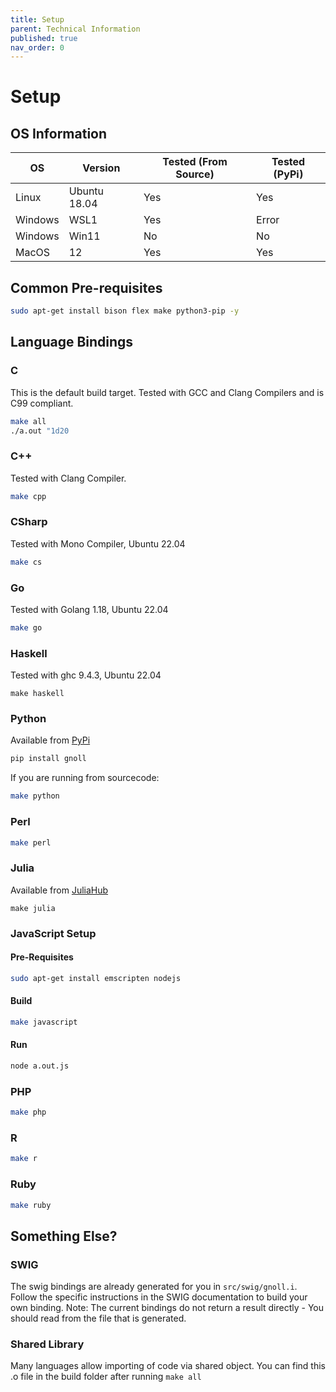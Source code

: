 ```yaml
---
title: Setup
parent: Technical Information
published: true
nav_order: 0
---
```


# Setup
## OS Information

| OS | Version | Tested (From Source) | Tested (PyPi) |
| -- | ------- | -------------------- | ------------- |
| Linux | Ubuntu 18.04 | Yes | Yes |
| Windows | WSL1 | Yes | Error |
| Windows | Win11 | No | No |
| MacOS | 12 | Yes | Yes |

## Common Pre-requisites
```bash
sudo apt-get install bison flex make python3-pip -y
```

## Language Bindings 

### C
This is the default build target.
Tested with GCC and Clang Compilers and is C99 compliant.

```bash
make all
./a.out "1d20
```

### C++
Tested with Clang Compiler.

```bash
make cpp
```

### CSharp
Tested with Mono Compiler, Ubuntu 22.04
```bash
make cs
```

### Go
Tested with Golang 1.18, Ubuntu 22.04
```bash
make go
```

### Haskell
Tested with ghc 9.4.3, Ubuntu 22.04
```
make haskell
```

### Python
Available from [PyPi](https://pypi.org/project/gnoll/)
```bash
pip install gnoll
```
If you are running from sourcecode:
```bash
make python
```

### Perl
```bash
make perl
```

### Julia
Available from [JuliaHub](https://juliahub.com/ui/Packages/GnollDiceNotation/WetJc/)
```
make julia
```

### JavaScript Setup

#### Pre-Requisites
```bash
sudo apt-get install emscripten nodejs
```

#### Build
```bash
make javascript
```

#### Run
```bash
node a.out.js
```

### PHP
```bash
make php
```

### R
```bash
make r
```

### Ruby
```bash
make ruby
```

## Something Else?
### SWIG
The swig bindings are already generated for you in `src/swig/gnoll.i`. Follow the specific instructions in the SWIG documentation to build your own binding.
Note: The current bindings do not return a result directly - You should read from the file that is generated.

### Shared Library
Many languages allow importing of code via shared object. You can find this .o file in the build folder after running `make all`
